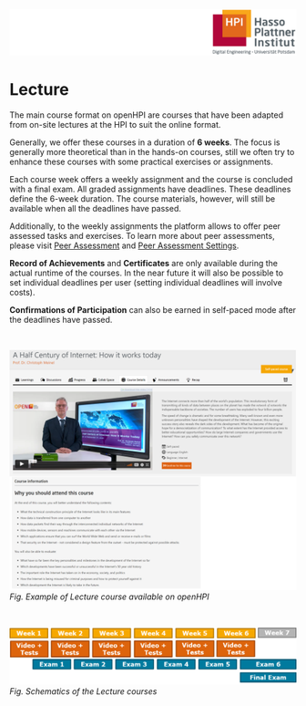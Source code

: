 ![HPI Logo](../../../img/HPI_Logo.png)

# Lecture

The main course format on openHPI are courses that have been adapted from on-site lectures at the HPI to suit the online format.

Generally, we offer these courses in a duration of **6 weeks**. The focus is generally more theoretical than in the hands-on courses, still we often try to enhance these courses with some practical exercises or assignments.  

Each course week offers a weekly assignment and the course is concluded with a final exam. 
All graded assignments have deadlines. These deadlines define the 6-week duration. The course materials, however, will still be available when all the deadlines have passed.

Additionally, to the weekly assignments the platform allows to offer peer assessed tasks and exercises. To learn more about peer assessments, please visit [Peer Assessment](https://teachingteamguidelines.readthedocs.io/#features/itemtypes/peerassessment/) and [Peer Assessment Settings](https://teachingteamguidelines.readthedocs.io/#courseadministration/addcontent/learningunits/peerassessment/).  

**Record of Achievements** and **Certificates** are only available during the actual runtime of the courses. In the near future it will also be possible to set individual deadlines per user (setting individual deadlines will involve costs).

**Confirmations of Participation** can also be earned in self-paced mode after the deadlines have passed. 


<br>  

![lecture course](../../../img/bestpractices/projectmanagement/lecture_course.png)  
*Fig. Example of Lecture course available on openHPI*  

<br>

![lecture](../../../img/bestpractices/projectmanagement/lectures.png)  
*Fig. Schematics of the Lecture courses*

